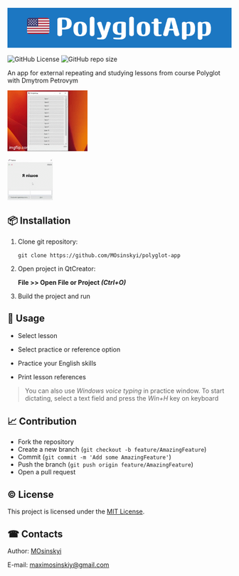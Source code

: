 ![banner](ReadmeAssets/banner.png)

![GitHub License](https://img.shields.io/github/license/MOsinskyi/polyglot-app?style=for-the-badge) ![GitHub repo size](https://img.shields.io/github/repo-size/MOsinskyi/polyglot-app?style=for-the-badge&logo=qt)

An app for external repeating and studying lessons from course Polyglot with Dmytrom Petrovym

![references-gif](ReadmeAssets/references.gif)

![practise-gif](ReadmeAssets/practice.gif)

## 📦 Installation

1. Clone git repository:
   
   ```shell
   git clone https://github.com/MOsinskyi/polyglot-app
   ```

2. Open project in QtCreator:
   
   **File >> Open File or Project *(Ctrl+O)***

3. Build the project and run

## 🤗 Usage

- Select lesson

- Select practice or reference option

- Practice your English skills

- Print lesson references

> You can also use *Windows voice typing* in practice window. To start dictating, select a text field and press the *Win+H* key on keyboard

## 📈 Contribution

- Fork the repository
- Create a new branch (`git checkout -b feature/AmazingFeature`)
- Commit (`git commit -m 'Add some AmazingFeature'`)
- Push the branch (`git push origin feature/AmazingFeature`)
- Open a pull request

## © License

This project is licensed under the [MIT License](LICENSE).

## ☎ Contacts

Author: [MOsinskyi](https://github.com/MOsinskyi)

E-mail: [maximosinskiy@gmail.com](mailto::maximosinskiy@gmail.com)
